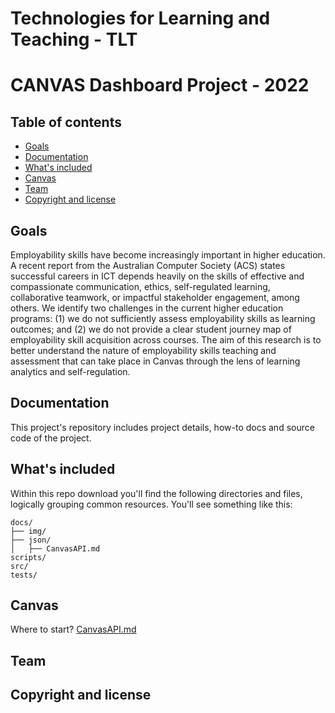 # Technologies for Learning and Teaching - TLT 
# CANVAS Dashboard Project - 2022 


## Table of contents

- [Goals](#goals)
- [Documentation](#documentation)
- [What's included](#whats-included)
- [Canvas](#canvas)
- [Team](#team)
- [Copyright and license](#copyright-and-license)

## Goals

Employability skills have become increasingly important in higher education. A recent report from the Australian Computer Society (ACS) 
states successful careers in ICT depends heavily on the skills of effective and compassionate communication, ethics, self-regulated learning,
collaborative teamwork, or impactful stakeholder engagement, among others. We identify two challenges in the current higher
education programs: (1) we do not sufficiently assess employability skills as learning outcomes; and (2) we do not provide a clear student
journey map of employability skill acquisition across courses.
The aim of this research is to better understand the nature of employability skills teaching and assessment that can take place in Canvas
through the lens of learning analytics and self-regulation.

## Documentation

This project's repository includes project details, how-to docs and source code of the project.


## What's included
Within this repo download you'll find the following directories and files, logically grouping common resources. You'll see something like this:
```text
docs/
├── img/
├── json/
│   ├── CanvasAPI.md
scripts/
src/
tests/
```

## Canvas

Where to start? [CanvasAPI.md](https://github.com/agogear/lti2021/blob/main/docs/CanvasAPI.md)

## Team


## Copyright and license
